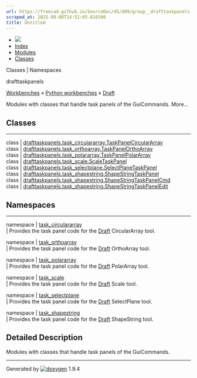 ```yaml
---
url: https://freecad.github.io/SourceDoc/d5/d89/group__drafttaskpanels.html
scraped_at: 2025-09-08T14:52:03.816396
title: Untitled
---
```


  * [ ![](https://www.freecad.org/svg/logo-freecad.svg) ](https://freecadweb.org "FreeCAD")
  * [Index](../../index.html "Index")
  * [Modules](../../modules.html "Modules list")
  * [Classes](../../annotated.html "Annotated list")

Classes | Namespaces

drafttaskpanels

[Workbenches](../../d2/df2/group__WORKBENCHES.html) » [Python
workbenches](../../d1/d82/group__PYTHONWORKBENCHES.html) »
[Draft](../../d1/d35/group__DRAFT.html)

Modules with classes that handle task panels of the GuiCommands. More...

##  Classes  
  
---  
class | [drafttaskpanels.task_circulararray.TaskPanelCircularArray](../../dd/d3a/classdrafttaskpanels_1_1task__circulararray_1_1TaskPanelCircularArray.html)  
class | [drafttaskpanels.task_orthoarray.TaskPanelOrthoArray](../../d6/dfa/classdrafttaskpanels_1_1task__orthoarray_1_1TaskPanelOrthoArray.html)  
class | [drafttaskpanels.task_polararray.TaskPanelPolarArray](../../d7/d8d/classdrafttaskpanels_1_1task__polararray_1_1TaskPanelPolarArray.html)  
class | [drafttaskpanels.task_scale.ScaleTaskPanel](../../df/d70/classdrafttaskpanels_1_1task__scale_1_1ScaleTaskPanel.html)  
class | [drafttaskpanels.task_selectplane.SelectPlaneTaskPanel](../../d5/ddd/classdrafttaskpanels_1_1task__selectplane_1_1SelectPlaneTaskPanel.html)  
class | [drafttaskpanels.task_shapestring.ShapeStringTaskPanel](../../d9/d1e/classdrafttaskpanels_1_1task__shapestring_1_1ShapeStringTaskPanel.html)  
class | [drafttaskpanels.task_shapestring.ShapeStringTaskPanelCmd](../../df/d8e/classdrafttaskpanels_1_1task__shapestring_1_1ShapeStringTaskPanelCmd.html)  
class | [drafttaskpanels.task_shapestring.ShapeStringTaskPanelEdit](../../d7/da9/classdrafttaskpanels_1_1task__shapestring_1_1ShapeStringTaskPanelEdit.html)  
  
##  Namespaces  
  
---  
namespace | [task_circulararray](../../d1/d68/namespacetask__circulararray.html)  
| Provides the task panel code for the
[Draft](../../d4/d1a/namespaceDraft.html) CircularArray tool.  
  
namespace | [task_orthoarray](../../dd/d06/namespacetask__orthoarray.html)  
| Provides the task panel code for the
[Draft](../../d4/d1a/namespaceDraft.html) OrthoArray tool.  
  
namespace | [task_polararray](../../d3/d84/namespacetask__polararray.html)  
| Provides the task panel code for the
[Draft](../../d4/d1a/namespaceDraft.html) PolarArray tool.  
  
namespace | [task_scale](../../d7/dee/namespacetask__scale.html)  
| Provides the task panel code for the
[Draft](../../d4/d1a/namespaceDraft.html) Scale tool.  
  
namespace | [task_selectplane](../../d3/d61/namespacetask__selectplane.html)  
| Provides the task panel code for the
[Draft](../../d4/d1a/namespaceDraft.html) SelectPlane tool.  
  
namespace | [task_shapestring](../../da/d3f/namespacetask__shapestring.html)  
| Provides the task panel code for the
[Draft](../../d4/d1a/namespaceDraft.html) ShapeString tool.  
  
  
## Detailed Description

Modules with classes that handle task panels of the GuiCommands.

* * *

Generated by
[![doxygen](../../doxygen.svg)](https://www.doxygen.org/index.html) 1.9.4


